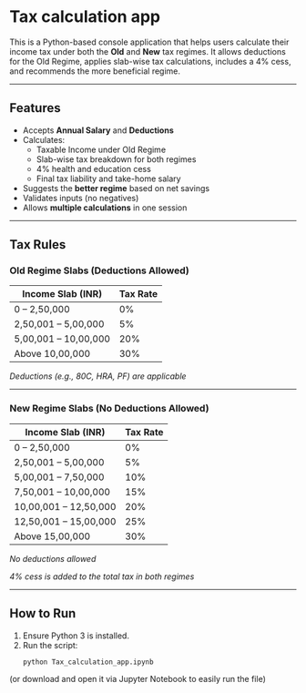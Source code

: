 # Tax calculation app
This is a Python-based console application that helps users calculate their income tax under both the **Old** and **New** tax regimes. It allows deductions for the Old Regime, applies slab-wise tax calculations, includes a 4% cess, and recommends the more beneficial regime.

---

##  Features

- Accepts **Annual Salary** and **Deductions**
- Calculates:
  - Taxable Income under Old Regime
  - Slab-wise tax breakdown for both regimes
  - 4% health and education cess
  - Final tax liability and take-home salary
- Suggests the **better regime** based on net savings
- Validates inputs (no negatives)
- Allows **multiple calculations** in one session

---

##  Tax Rules

### Old Regime Slabs (Deductions Allowed)

| Income Slab (INR)        | Tax Rate |
|--------------------------|----------|
| 0 – 2,50,000             | 0%       |
| 2,50,001 – 5,00,000      | 5%       |
| 5,00,001 – 10,00,000     | 20%      |
| Above 10,00,000          | 30%      |

 *Deductions (e.g., 80C, HRA, PF) are applicable*

---

### New Regime Slabs (No Deductions Allowed)

| Income Slab (INR)        | Tax Rate |
|--------------------------|----------|
| 0 – 2,50,000             | 0%       |
| 2,50,001 – 5,00,000      | 5%       |
| 5,00,001 – 7,50,000      | 10%      |
| 7,50,001 – 10,00,000     | 15%      |
| 10,00,001 – 12,50,000    | 20%      |
| 12,50,001 – 15,00,000    | 25%      |
| Above 15,00,000          | 30%      |

 *No deductions allowed*

 *4% cess is added to the total tax in both regimes*

---

##  How to Run

1. Ensure Python 3 is installed.
2. Run the script:
   ```bash
   python Tax_calculation_app.ipynb
(or download and open it via Jupyter Notebook to easily run the file)
